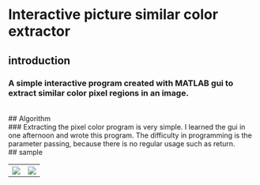 # Interactive picture similar color extractor<br>
## introduction
### A simple interactive program created with MATLAB gui to extract similar color pixel regions in an image.
<br>
## Algorithm
<br>
### Extracting the pixel color program is very simple. I learned the gui in one afternoon and wrote this program. The difficulty in programming is the parameter passing, because there is no regular usage such as return.
<br>
## sample
<br>
<table>
<tr> 
<th><img src="https://github.com/Tiantian-kaixin/Interactive-picture-similar-color-extractor/raw/master/sample1.png" /></th>
<th><img src="https://github.com/Tiantian-kaixin/Interactive-picture-similar-color-extractor/raw/master/sample2.png" /></th>
</tr>
</table>
